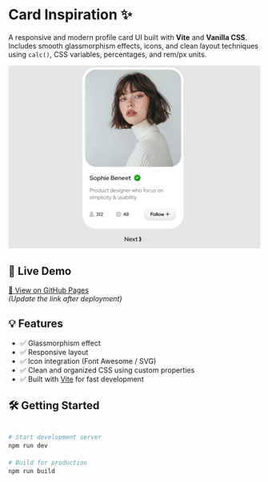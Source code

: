 # Card Inspiration ✨

A responsive and modern profile card UI built with **Vite** and **Vanilla CSS**.  
Includes smooth glassmorphism effects, icons, and clean layout techniques using `calc()`, CSS variables, percentages, and rem/px units.

![Screenshot](./screenshot.png) <!-- replace with actual path if needed -->

## 🚀 Live Demo

[🔗 View on GitHub Pages]()  
*(Update the link after deployment)*

## 💡 Features

- ✅ Glassmorphism effect
- ✅ Responsive layout
- ✅ Icon integration (Font Awesome / SVG)
- ✅ Clean and organized CSS using custom properties
- ✅ Built with [Vite](https://vitejs.dev/) for fast development

## 🛠️ Getting Started

```bash

# Start development server
npm run dev

# Build for production
npm run build

